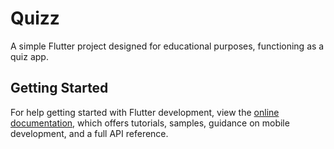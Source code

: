 # Quizz

A simple Flutter project designed for educational purposes, functioning as a quiz app.

## Getting Started

For help getting started with Flutter development, view the
[online documentation](https://docs.flutter.dev/), which offers tutorials,
samples, guidance on mobile development, and a full API reference.
